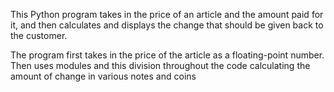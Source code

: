 This Python program takes in the price of an article and the amount paid for it, and then calculates and displays the change that should be given back to the customer. 

The program first takes in the price of the article as a floating-point number. 
Then uses modules and this division throughout the code calculating the amount of change in various notes and coins